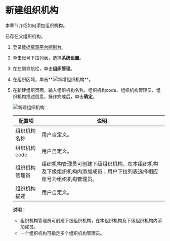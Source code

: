 # 新建组织机构

本章节介绍如何添加组织机构。

已存在父组织机构。

1.  登录[数据资源平台控制台](https://dataq.console.aliyun.com)。

2.  单击账号下拉列表，选择**系统设置**。

3.  在左侧导航栏，单击**组织管理**。

4.  在组织区域，单击**![新增组织机构](https://static-aliyun-doc.oss-accelerate.aliyuncs.com/assets/img/zh-CN/4979459951/p162157.png)**。

5.  在新建组织页面，输入组织机构名称、组织机构code、组织机构管理员、组织机构描述信息，操作完成后，单击**确定**。

    ![新建组织机构](https://static-aliyun-doc.oss-accelerate.aliyuncs.com/assets/img/zh-CN/3985530261/p271241.png)

    |配置项|说明|
    |---|--|
    |组织机构名称|用户自定义。|
    |组织机构code|用户自定义。|
    |组织机构管理员|组织机构管理员可创建下级组织机构，在本组织机构及下级组织机构内添加成员；用户下拉列表选择相应账号为组织机构管理员。|
    |组织机构描述|用户自定义。|

    **说明：**

    -   组织机构管理员可创建下级组织机构，在本组织机构及下级组织机构内添加成员。
    -   一个组织机构可指定多个组织机构管理员。

